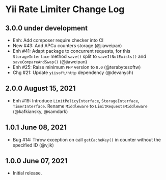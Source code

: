 # Yii Rate Limiter Change Log

## 3.0.0 under development

- Enh: Add composer require checker into CI
- New #43: Add APCu counters storage (@jiaweipan)
- Enh #41: Adapt package to concurrent requests, for this `StorageInterface` method `save()` split to
  `saveIfNotExists()` and `saveCompareAndSwap()` (@jiaweipan)
- Enh #25: Raise minimum `PHP` version to `8.0` (@terabytesoftw)
- Chg #21: Update `yiisoft/http` dependency (@devanych)

## 2.0.0 August 15, 2021

- Enh #19: Introduce `LimitPolicyInterface`, `StorageInterface`, `TimerInterface`. Rename `Middleware` to
  `LimitRequestsMiddleware` (@kafkiansky, @samdark)

## 1.0.1 June 08, 2021

- Bug #14: Throw exception on call `getCacheKey()` in counter without the specified ID (@vjik)

## 1.0.0 June 07, 2021

- Initial release.
